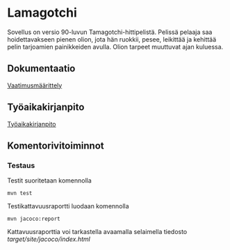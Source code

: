 # Lamagotchi

Sovellus on versio 90-luvun Tamagotchi-hittipelistä. Pelissä pelaaja saa hoidettavakseen pienen olion, jota hän ruokkii, pesee, leikittää ja kehittää pelin tarjoamien painikkeiden avulla. Olion tarpeet muuttuvat ajan kuluessa.

## Dokumentaatio

[Vaatimusmäärittely](https://github.com/mimmipi/otm-harjoitustyo/blob/master/dokumentointi/Vaatimusmaarittely.md)

## Työaikakirjanpito

[Työaikakirjanpito](https://github.com/mimmipi/otm-harjoitustyo/blob/master/dokumentointi/tyoaikakirjanpito.md)


## Komentorivitoiminnot

### Testaus

Testit suoritetaan komennolla

```
mvn test
```

Testikattavuusraportti luodaan komennolla

```
mvn jacoco:report
```

Kattavuusraporttia voi tarkastella avaamalla selaimella tiedosto _target/site/jacoco/index.html_

